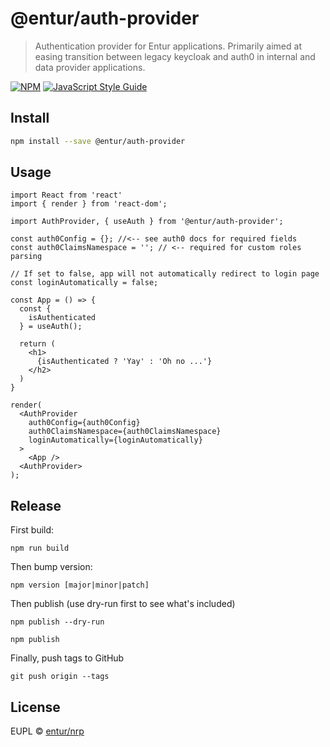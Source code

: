 # @entur/auth-provider

> Authentication provider for Entur applications. Primarily aimed at easing transition between legacy keycloak and auth0 in internal and data provider applications.

[![NPM](https://img.shields.io/npm/v/@entur/auth-provider.svg)](https://www.npmjs.com/package/@entur/auth-provider) [![JavaScript Style Guide](https://img.shields.io/badge/code_style-standard-brightgreen.svg)](https://standardjs.com)

## Install

```bash
npm install --save @entur/auth-provider
```

## Usage

```tsx
import React from 'react'
import { render } from 'react-dom';

import AuthProvider, { useAuth } from '@entur/auth-provider';

const auth0Config = {}; //<-- see auth0 docs for required fields
const auth0ClaimsNamespace = ''; // <-- required for custom roles parsing

// If set to false, app will not automatically redirect to login page
const loginAutomatically = false;

const App = () => {
  const {
    isAuthenticated
  } = useAuth();

  return (
    <h1>
      {isAuthenticated ? 'Yay' : 'Oh no ...'}
    </h2>
  )
}

render(
  <AuthProvider
    auth0Config={auth0Config}
    auth0ClaimsNamespace={auth0ClaimsNamespace}
    loginAutomatically={loginAutomatically}
  >
    <App />
  <AuthProvider>
);
```

## Release

First build:

    npm run build

Then bump version:

    npm version [major|minor|patch]

Then publish (use dry-run first to see what's included)

    npm publish --dry-run

    npm publish

Finally, push tags to GitHub

    git push origin --tags


## License

EUPL © [entur/nrp](https://github.com/entur/nrp)
